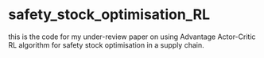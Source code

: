 # safety_stock_optimisation_RL
this is the code for my under-review paper on using Advantage Actor-Critic RL algorithm for safety stock optimisation in a supply chain.
